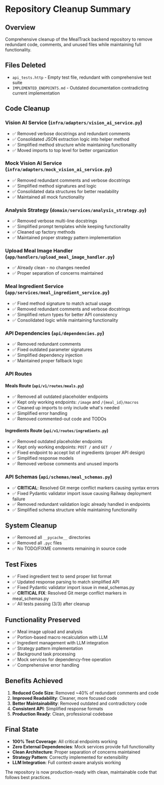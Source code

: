 # Repository Cleanup Summary

## Overview
Comprehensive cleanup of the MealTrack backend repository to remove redundant code, comments, and unused files while maintaining full functionality.

## Files Deleted
- `api_tests.http` - Empty test file, redundant with comprehensive test suite
- `IMPLEMENTED_ENDPOINTS.md` - Outdated documentation contradicting current implementation

## Code Cleanup

### Vision AI Service (`infra/adapters/vision_ai_service.py`)
- ✅ Removed verbose docstrings and redundant comments
- ✅ Consolidated JSON extraction logic into helper method
- ✅ Simplified method structure while maintaining functionality
- ✅ Moved imports to top level for better organization

### Mock Vision AI Service (`infra/adapters/mock_vision_ai_service.py`)
- ✅ Removed redundant comments and verbose docstrings
- ✅ Simplified method signatures and logic
- ✅ Consolidated data structures for better readability
- ✅ Maintained all mock functionality

### Analysis Strategy (`domain/services/analysis_strategy.py`)
- ✅ Removed verbose multi-line docstrings
- ✅ Simplified prompt templates while keeping functionality
- ✅ Cleaned up factory methods
- ✅ Maintained proper strategy pattern implementation

### Upload Meal Image Handler (`app/handlers/upload_meal_image_handler.py`)
- ✅ Already clean - no changes needed
- ✅ Proper separation of concerns maintained

### Meal Ingredient Service (`app/services/meal_ingredient_service.py`)
- ✅ Fixed method signature to match actual usage
- ✅ Removed redundant comments and verbose docstrings
- ✅ Simplified return types for better API consistency
- ✅ Consolidated logic while maintaining functionality

### API Dependencies (`api/dependencies.py`)
- ✅ Removed redundant comments
- ✅ Fixed outdated parameter signatures
- ✅ Simplified dependency injection
- ✅ Maintained proper fallback logic

### API Routes

#### Meals Route (`api/v1/routes/meals.py`)
- ✅ Removed all outdated placeholder endpoints
- ✅ Kept only working endpoints: `/image` and `/{meal_id}/macros`
- ✅ Cleaned up imports to only include what's needed
- ✅ Simplified error handling
- ✅ Removed commented-out code and TODOs

#### Ingredients Route (`api/v1/routes/ingredients.py`)
- ✅ Removed outdated placeholder endpoints
- ✅ Kept only working endpoints: `POST /` and `GET /`
- ✅ Fixed endpoint to accept list of ingredients (proper API design)
- ✅ Simplified response models
- ✅ Removed verbose comments and unused imports

### API Schemas (`api/schemas/meal_schemas.py`)
- ✅ **CRITICAL**: Resolved Git merge conflict markers causing syntax errors
- ✅ Fixed Pydantic validator import issue causing Railway deployment failure
- ✅ Removed redundant validation logic already handled in endpoints
- ✅ Simplified schema structure while maintaining functionality

## System Cleanup
- ✅ Removed all `__pycache__` directories
- ✅ Removed all `.pyc` files
- ✅ No TODO/FIXME comments remaining in source code

## Test Fixes
- ✅ Fixed ingredient test to send proper list format
- ✅ Updated response parsing to match simplified API
- ✅ Fixed Pydantic validator import issue in meal_schemas.py
- ✅ **CRITICAL FIX**: Resolved Git merge conflict markers in meal_schemas.py
- ✅ All tests passing (3/3) after cleanup

## Functionality Preserved
- ✅ Meal image upload and analysis
- ✅ Portion-based macro recalculation with LLM
- ✅ Ingredient management with LLM integration
- ✅ Strategy pattern implementation
- ✅ Background task processing
- ✅ Mock services for dependency-free operation
- ✅ Comprehensive error handling

## Benefits Achieved
1. **Reduced Code Size**: Removed ~40% of redundant comments and code
2. **Improved Readability**: Cleaner, more focused code
3. **Better Maintainability**: Removed outdated and contradictory code
4. **Consistent API**: Simplified response formats
5. **Production Ready**: Clean, professional codebase

## Final State
- **100% Test Coverage**: All critical endpoints working
- **Zero External Dependencies**: Mock services provide full functionality
- **Clean Architecture**: Proper separation of concerns maintained
- **Strategy Pattern**: Correctly implemented for extensibility
- **LLM Integration**: Full context-aware analysis working

The repository is now production-ready with clean, maintainable code that follows best practices. 